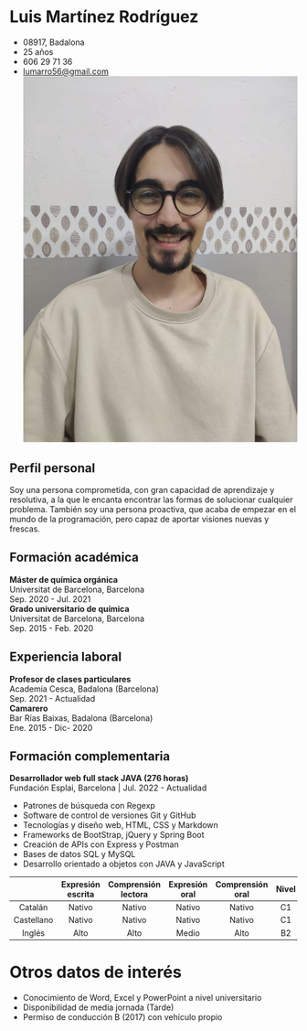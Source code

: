 # Luis Martínez Rodríguez
* 08917, Badalona
* 25 años
* 606 29 71 36
* lumarro56@gmail.com
![Foto curriculum](fotocv.jpg)
## Perfil personal
Soy una persona comprometida, con gran capacidad de aprendizaje y resolutiva, a la que le encanta encontrar las formas de solucionar cualquier problema. También soy una persona proactiva, que acaba de empezar en el mundo de la programación, pero capaz de aportar visiones nuevas y frescas.
## Formación académica
**Máster de química orgánica**  
Universitat de Barcelona, Barcelona  
Sep. 2020 - Jul. 2021  
**Grado universitario de química**  
Universitat de Barcelona, Barcelona  
Sep. 2015 - Feb. 2020
## Experiencia laboral
**Profesor de clases particulares**  
Academia Cesca, Badalona (Barcelona)  
Sep. 2021 - Actualidad  
**Camarero**  
Bar Rías Baixas, Badalona (Barcelona)  
Ene. 2015 - Dic- 2020
## Formación complementaria
**Desarrollador web full stack JAVA (276 horas)**  
Fundación Esplai, Barcelona | Jul. 2022 - Actualidad
* Patrones de búsqueda con Regexp
* Software de control de versiones Git y GitHub
* Tecnologías y diseño web, HTML, CSS y Markdown
* Frameworks de BootStrap, jQuery y Spring Boot
* Creación de APIs con Express y Postman
* Bases de datos SQL y MySQL
* Desarrollo orientado a objetos con JAVA y JavaScript  

||Expresión escrita|Comprensión lectora|Expresión oral|Comprensión oral|Nivel|
|:----:|:----:|:----:|:----:|:----:|:----:|
|Catalán|Nativo|Nativo|Nativo|Nativo|C1|
|Castellano|Nativo|Nativo|Nativo|Nativo|C1|
|Inglés|Alto|Alto|Medio|Alto|B2|
# Otros datos de interés
* Conocimiento de Word, Excel y PowerPoint a nivel universitario
* Disponibilidad de media jornada (Tarde)
* Permiso de conducción B (2017) con vehículo propio